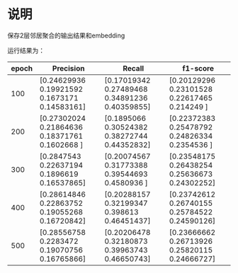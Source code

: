 # 说明

保存2层邻居聚合的输出结果和embedding

运行结果为：

| epoch | Precision                                     | Recall                                        | f1-score                                      |
| ----- | --------------------------------------------- | --------------------------------------------- | --------------------------------------------- |
| 100   | [0.24629936 0.19921592 0.1673171  0.14583161] | [0.17019342 0.27489468 0.34891236 0.40359855] | [0.20129296 0.23101528 0.22617465 0.214249  ] |
| 200   | [0.27302024 0.21864636 0.18371761 0.1602668 ] | [0.1895066  0.30524382 0.38272744 0.44352832] | [0.22372383 0.25478792 0.24826334 0.2354536 ] |
| 300   | [0.2847543  0.22637194 0.1896619  0.16537865] | [0.20074567 0.31773388 0.39544693 0.4580936 ] | [0.23548175 0.26438254 0.25636673 0.24302252] |
| 400   | [0.28614846 0.22863752 0.19055268 0.16720842] | [0.20288157 0.32199347 0.398613   0.46451437] | [0.23742612 0.26740155 0.25784522 0.24590126] |
| 500   | [0.28556758 0.2283472  0.19070756 0.16765866] | [0.20206478 0.32180873 0.39963743 0.46650743] | [0.23666662 0.26713926 0.25820115 0.24666727] |

